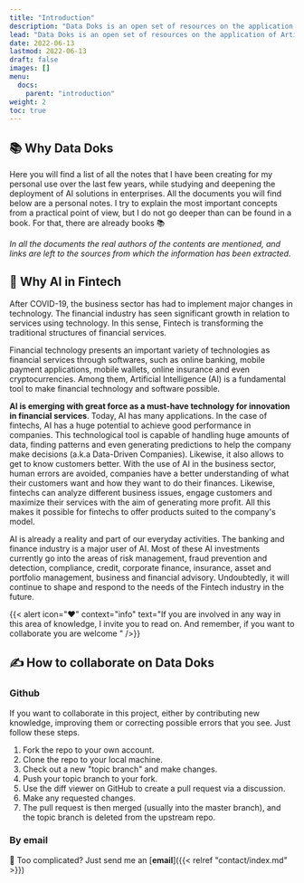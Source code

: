 ```yaml
---
title: "Introduction"
description: "Data Doks is an open set of resources on the application of Artificial Intelligence techniques in Finance."
lead: "Data Doks is an open set of resources on the application of Artificial Intelligence techniques in Finance."
date: 2022-06-13
lastmod: 2022-06-13
draft: false
images: []
menu:
  docs:
    parent: "introduction"
weight: 2
toc: true
---
```


## :books: Why Data Doks

Here you will find a list of all the notes that I have been creating for my personal use over the last few years, while studying and deepening the deployment of AI solutions in enterprises. All the documents you will find below are a personal notes. I try to explain the most important concepts from a practical point of view, but I do not go deeper than can be found in a book. For that, there are already books 📚

*In all the documents the real authors of the contents are mentioned, and links are left to the sources from which the information has been extracted.*

## 🧠 Why AI in Fintech

After COVID-19, the business sector has had to implement major changes in technology. The financial industry has seen significant growth in relation to services using technology. In this sense, Fintech is transforming the traditional structures of financial services.

Financial technology presents an important variety of technologies as financial services through softwares, such as online banking, mobile payment applications, mobile wallets, online insurance and even cryptocurrencies. Among them, Artificial Intelligence (AI) is a fundamental tool to make financial technology and software possible. 

**AI is emerging with great force as a must-have technology for innovation in financial services**. Today, AI has many applications. In the case of fintechs, AI has a huge potential to achieve good performance in companies. This technological tool is capable of handling huge amounts of data, finding patterns and even generating predictions to help the company make decisions (a.k.a Data-Driven Companies). Likewise, it also allows to get to know customers better. With the use of AI in the business sector, human errors are avoided, companies have a better understanding of what their customers want and how they want to do their finances. Likewise, fintechs can analyze different business issues, engage customers and maximize their services with the aim of generating more profit. All this makes it possible for fintechs to offer products suited to the company's model. 

AI is already a reality and part of our everyday activities. The banking and finance industry is a major user of AI.  Most of these AI investments currently go into the areas of risk management, fraud prevention and detection, compliance, credit, corporate finance, insurance, asset and portfolio management, business and financial advisory. Undoubtedly, it will continue to shape and respond to the needs of the Fintech industry in the future.


{{< alert icon="❤️" context="info" text="If you are involved in any way in this area of knowledge, I invite you to read on. And remember, if you want to collaborate you are welcome " />}}


## ✍️ How to collaborate on Data Doks

### Github
If you want to collaborate in this project, either by contributing new knowledge, improving them or correcting possible errors that you see. Just follow these steps.

1. Fork the repo to your own account.
2. Clone the repo to your local machine.
3. Check out a new "topic branch" and make changes.
4. Push your topic branch to your fork.
5. Use the diff viewer on GitHub to create a pull request via a discussion.
6. Make any requested changes.
7. The pull request is then merged (usually into the master branch), and the topic branch is deleted from the upstream repo.

### By email
📨 Too complicated? Just send me an [**email**]({{< relref "contact/index.md" >}})
